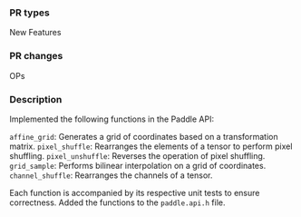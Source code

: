 <!-- Demo: https://github.com/PaddlePaddle/Paddle/pull/24810 -->
### PR types
New Features 

### PR changes
OPs 

### Description
Implemented the following functions in the Paddle API:

`affine_grid`: Generates a grid of coordinates based on a transformation matrix.
`pixel_shuffle`: Rearranges the elements of a tensor to perform pixel shuffling.
`pixel_unshuffle`: Reverses the operation of pixel shuffling.
`grid_sample`: Performs bilinear interpolation on a grid of coordinates.
`channel_shuffle`: Rearranges the channels of a tensor.

Each function is accompanied by its respective unit tests to ensure correctness.
Added the functions to the `paddle.api.h` file.